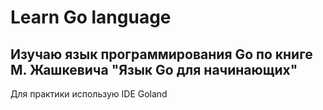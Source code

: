 # Learn Go language
## Изучаю язык программирования Go по книге М. Жашкевича "Язык Go для начинающих"

Для практики использую IDE Goland